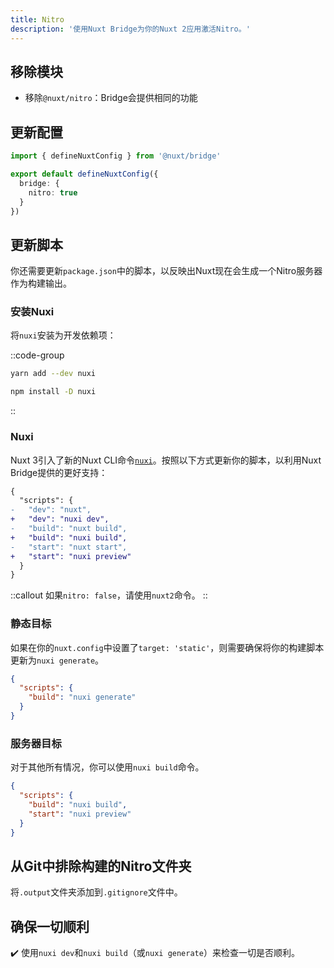 ```yaml
---
title: Nitro
description: '使用Nuxt Bridge为你的Nuxt 2应用激活Nitro。'
---
```


## 移除模块

- 移除`@nuxt/nitro`：Bridge会提供相同的功能

## 更新配置

```ts [nuxt.config.ts]
import { defineNuxtConfig } from '@nuxt/bridge'

export default defineNuxtConfig({
  bridge: {
    nitro: true
  }
})
```

## 更新脚本

你还需要更新`package.json`中的脚本，以反映出Nuxt现在会生成一个Nitro服务器作为构建输出。

### 安装Nuxi

将`nuxi`安装为开发依赖项：

::code-group

```bash [yarn]
yarn add --dev nuxi
```

```bash [npm]
npm install -D nuxi
```

::

### Nuxi

Nuxt 3引入了新的Nuxt CLI命令[`nuxi`](/docs/api/commands/add)。按照以下方式更新你的脚本，以利用Nuxt Bridge提供的更好支持：

```diff
{
  "scripts": {
-   "dev": "nuxt",
+   "dev": "nuxi dev",
-   "build": "nuxt build",
+   "build": "nuxi build",
-   "start": "nuxt start",
+   "start": "nuxi preview"
  }
}
```

::callout
如果`nitro: false`，请使用`nuxt2`命令。
::

### 静态目标

如果在你的`nuxt.config`中设置了`target: 'static'`，则需要确保将你的构建脚本更新为`nuxi generate`。

```json [package.json]
{
  "scripts": {
    "build": "nuxi generate"
  }
}
```

### 服务器目标

对于其他所有情况，你可以使用`nuxi build`命令。

```json [package.json]
{
  "scripts": {
    "build": "nuxi build",
    "start": "nuxi preview"
  }
}
```

## 从Git中排除构建的Nitro文件夹

将`.output`文件夹添加到`.gitignore`文件中。

## 确保一切顺利

✔️ 使用`nuxi dev`和`nuxi build`（或`nuxi generate`）来检查一切是否顺利。
